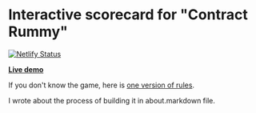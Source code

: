 # Interactive scorecard for "Contract Rummy"

[![Netlify Status](https://api.netlify.com/api/v1/badges/f1bb500c-a707-4b08-b40d-4a9c99a73d03/deploy-status)](https://app.netlify.com/sites/contractscorecard/deploys)

**[Live demo](https://contractscorecard.netlify.app/)**

If you don't know the game, here is [one version of rules](http://www.pagat.com/rummy/ctrummy.html). 

I wrote about the process of building it in about.markdown file.


